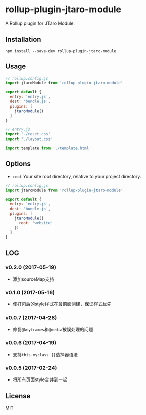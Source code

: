 # rollup-plugin-jtaro-module

A Rollup plugin for JTaro Module.

## Installation

```
npm install --save-dev rollup-plugin-jtaro-module
```

## Usage

```js
// rollup.config.js
import jtaroModule from 'rollup-plugin-jtaro-module'

export default {
  entry: 'entry.js',
  dest: 'bundle.js',
  plugins: [
    jtaroModule()
  ]
}
```

```js
// entry.js
import './reset.css'
import './layout.css'

import template from './template.html'
```

## Options

- `root` Your site root directory, relative to your project directory.

```js
// rollup.config.js
import jtaroModule from 'rollup-plugin-jtaro-module'

export default {
  entry: 'entry.js',
  dest: 'bundle.js',
  plugins: [
    jtaroModule({
      root: 'website'
    })
  ]
}
```

## LOG

### v0.2.0 (2017-05-19)

- 添加sourceMap支持

### v0.1.0 (2017-05-16)

- 使打包后的style样式在最前面创建，保证样式优先

### v0.0.7 (2017-04-28)

- 修复`@keyframes`和`@media`被误处理的问题

### v0.0.6 (2017-04-19)

- 支持`this.myclass {}`选择器语法

### v0.0.5 (2017-02-24)

- 将所有页面style合并到一起

## License

MIT
